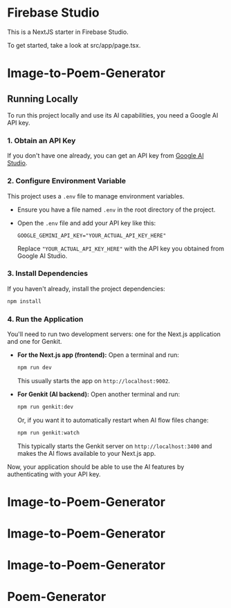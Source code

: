 # Firebase Studio

This is a NextJS starter in Firebase Studio.

To get started, take a look at src/app/page.tsx.
# Image-to-Poem-Generator

## Running Locally

To run this project locally and use its AI capabilities, you need a Google AI API key.

### 1. Obtain an API Key
If you don't have one already, you can get an API key from [Google AI Studio](https://aistudio.google.com/app/apikey).

### 2. Configure Environment Variable
This project uses a `.env` file to manage environment variables.

*   Ensure you have a file named `.env` in the root directory of the project.
*   Open the `.env` file and add your API key like this:

    ```env
    GOOGLE_GEMINI_API_KEY="YOUR_ACTUAL_API_KEY_HERE"
    ```

    Replace `"YOUR_ACTUAL_API_KEY_HERE"` with the API key you obtained from Google AI Studio.

### 3. Install Dependencies
If you haven't already, install the project dependencies:
```bash
npm install
```

### 4. Run the Application
You'll need to run two development servers: one for the Next.js application and one for Genkit.

*   **For the Next.js app (frontend):**
    Open a terminal and run:
    ```bash
    npm run dev
    ```
    This usually starts the app on `http://localhost:9002`.

*   **For Genkit (AI backend):**
    Open another terminal and run:
    ```bash
    npm run genkit:dev
    ```
    Or, if you want it to automatically restart when AI flow files change:
    ```bash
    npm run genkit:watch
    ```
    This typically starts the Genkit server on `http://localhost:3400` and makes the AI flows available to your Next.js app.

Now, your application should be able to use the AI features by authenticating with your API key.
# Image-to-Poem-Generator
# Image-to-Poem-Generator
# Image-to-Poem-Generator
# Poem-Generator
